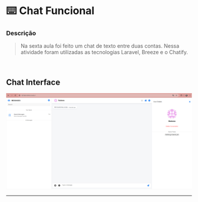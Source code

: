 # ⌨️ Chat Funcional

### Descrição

> Na sexta aula foi feito um chat de texto entre duas contas. Nessa atividade foram utilizadas as tecnologias Laravel, Breeze e o Chatify.

<br>

## Chat Interface
 <img src= "https://github.com/RgoSL/PW-III-2025/blob/Aula06/Tela%20do%20Chatify.png" alt="Página do Projeto"/>

---
